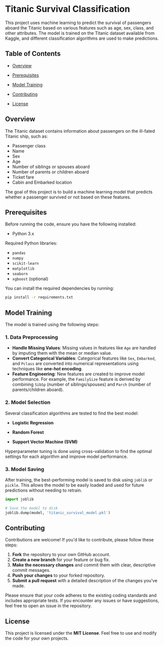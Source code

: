 # Titanic Survival Classification

This project uses machine learning to predict the survival of passengers aboard the Titanic based on various features such as age, sex, class, and other attributes. The model is trained on the Titanic dataset available from Kaggle, and different classification algorithms are used to make predictions.

## Table of Contents
- [Overview](#overview)
- [Prerequisites](#prerequisites)

- [Model Training](#model-training)

- [Contributing](#contributing)
- [License](#license)


## Overview
The Titanic dataset contains information about passengers on the ill-fated Titanic ship, such as:
- Passenger class
- Name
- Sex
- Age
- Number of siblings or spouses aboard
- Number of parents or children aboard
- Ticket fare
- Cabin and Embarked location

The goal of this project is to build a machine learning model that predicts whether a passenger survived or not based on these features.

## Prerequisites
Before running the code, ensure you have the following installed:

- Python 3.x

Required Python libraries:
- `pandas`
- `numpy`
- `scikit-learn`
- `matplotlib`
- `seaborn`
- `xgboost` (optional)

You can install the required dependencies by running:

```bash
pip install -r requirements.txt

```
## Model Training

The model is trained using the following steps:

### 1. Data Preprocessing
- **Handle Missing Values**: Missing values in features like `Age` are handled by imputing them with the mean or median value.
- **Convert Categorical Variables**: Categorical features like `Sex`, `Embarked`, and `Pclass` are converted into numerical representations using techniques like **one-hot encoding**.
- **Feature Engineering**: New features are created to improve model performance. For example, the `FamilySize` feature is derived by combining `SibSp` (number of siblings/spouses) and `Parch` (number of parents/children aboard).

### 2. Model Selection
Several classification algorithms are tested to find the best model:
- **Logistic Regression**
- **Random Forest**

- **Support Vector Machine (SVM)**

Hyperparameter tuning is done using cross-validation to find the optimal settings for each algorithm and improve model performance.

### 3. Model Saving
After training, the best-performing model is saved to disk using `joblib` or `pickle`. This allows the model to be easily loaded and used for future predictions without needing to retrain.

```python
import joblib

# Save the model to disk
joblib.dump(model, 'titanic_survival_model.pkl')

```
## Contributing

Contributions are welcome! If you'd like to contribute, please follow these steps:

1. **Fork** the repository to your own GitHub account.
2. **Create a new branch** for your feature or bug fix.
3. **Make the necessary changes** and commit them with clear, descriptive commit messages.
4. **Push your changes** to your forked repository.
5. **Submit a pull request** with a detailed description of the changes you’ve made.

Please ensure that your code adheres to the existing coding standards and includes appropriate tests. If you encounter any issues or have suggestions, feel free to open an issue in the repository.

## License

This project is licensed under the **MIT License**. Feel free to use and modify the code for your own projects.

